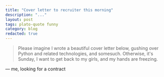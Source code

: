 ```yaml
---
title: "Cover letter to recruiter this morning"
description: "..."
layout: post
tags: plato-quote funny
category: blog
redacted: true
---
```


> Please imagine I wrote a beautiful cover letter below, gushing over Python and related technologies, and somesuch. Otherwise, it's Sunday, I want to get back to my girls, and my hands are freezing.

&mdash; me, looking for a contract
